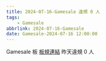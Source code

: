 ```yaml
---
title: 2024-07-16-Gamesale 違規 0 人
tags:
    - Gamesale
abbrlink: 2024-07-16-Gamesale
date: Gamesale-2024-07-16 12:00:00
---
```

Gamesale 板 [板規連結](https://www.ptt.cc/bbs/Gossiping/M.1637425085.A.07D.html)
昨天違規 0 人
